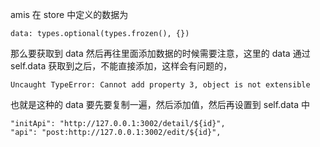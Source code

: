 amis 在 store  中定义的数据为

```
data: types.optional(types.frozen(), {})
```

那么要获取到 data 然后再往里面添加数据的时候需要注意，这里的 data 通过 self.data 获取到之后，不能直接添加，这样会有问题的，

```
Uncaught TypeError: Cannot add property 3, object is not extensible
```

也就是这种的 data 要先要复制一遍，然后添加值，然后再设置到 self.data 中

   

```
"initApi": "http://127.0.0.1:3002/detail/${id}",
"api": "post:http://127.0.0.1:3002/edit/${id}",
```